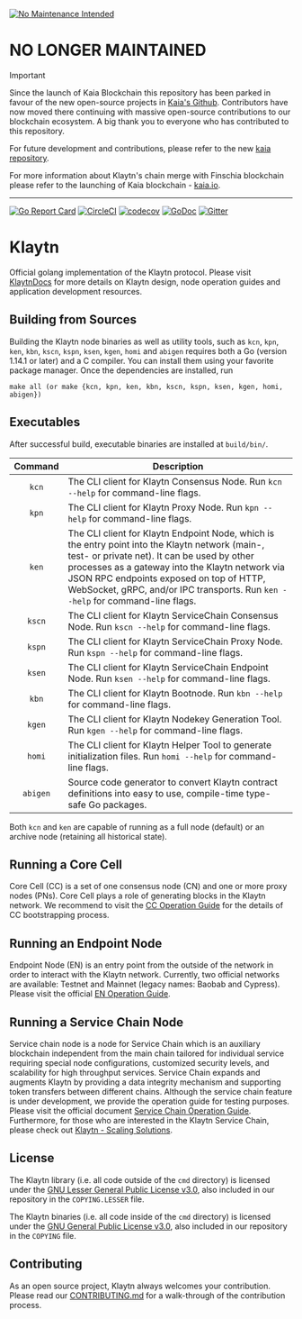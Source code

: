[![No Maintenance Intended](http://unmaintained.tech/badge.svg)](http://unmaintained.tech/)

# NO LONGER MAINTAINED

> [!IMPORTANT]
> Since the launch of Kaia Blockchain this repository has been parked in favour of the new open-source projects in [Kaia's Github](https://github.com/kaiachain). Contributors have now moved there continuing with massive open-source contributions to our blockchain ecosystem. A big thank you to everyone who has contributed to this repository.
>
> For future development and contributions, please refer to the new [kaia repository](https://github.com/kaiachain/kaia).
>
> For more information about Klaytn's chain merge with Finschia blockchain please refer to the launching of Kaia blockchain - [kaia.io](https://kaia.io/).

---

[![Go Report Card](https://goreportcard.com/badge/github.com/klaytn/klaytn)](https://goreportcard.com/report/github.com/klaytn/klaytn)
[![CircleCI](https://circleci.com/gh/klaytn/klaytn/tree/dev.svg?style=svg)](https://circleci.com/gh/klaytn/klaytn/tree/dev)
[![codecov](https://codecov.io/gh/klaytn/klaytn/branch/dev/graph/badge.svg)](https://codecov.io/gh/klaytn/klaytn)
[![GoDoc](https://godoc.org/github.com/klaytn/klaytn?status.svg)](https://pkg.go.dev/github.com/klaytn/klaytn)
[![Gitter](https://badges.gitter.im/klaytn/Lobby.svg)](https://gitter.im/klaytn/Lobby?utm_source=badge&utm_medium=badge&utm_campaign=pr-badge)

# Klaytn

Official golang implementation of the Klaytn protocol. Please visit [KlaytnDocs](https://docs.klaytn.foundation/) for more details on Klaytn design, node operation guides and application development resources.

## Building from Sources

Building the Klaytn node binaries as well as utility tools, such as `kcn`, `kpn`, `ken`, `kbn`, `kscn`, `kspn`, `ksen`, `kgen`, `homi` and `abigen` requires
both a Go (version 1.14.1 or later) and a C compiler. You can install them using
your favorite package manager.
Once the dependencies are installed, run

    make all (or make {kcn, kpn, ken, kbn, kscn, kspn, ksen, kgen, homi, abigen})

## Executables

After successful build, executable binaries are installed at `build/bin/`.

| Command    | Description |
|:----------:|-------------|
| `kcn` | The CLI client for Klaytn Consensus Node. Run `kcn --help` for command-line flags. |
| `kpn` | The CLI client for Klaytn Proxy Node. Run `kpn --help` for command-line flags. |
| `ken` | The CLI client for Klaytn Endpoint Node, which is the entry point into the Klaytn network (main-, test- or private net).  It can be used by other processes as a gateway into the Klaytn network via JSON RPC endpoints exposed on top of HTTP, WebSocket, gRPC, and/or IPC transports. Run `ken --help` for command-line flags. |
| `kscn` | The CLI client for Klaytn ServiceChain Consensus Node.  Run `kscn --help` for command-line flags. |
| `kspn` | The CLI client for Klaytn ServiceChain Proxy Node.  Run `kspn --help` for command-line flags. |
| `ksen` | The CLI client for Klaytn ServiceChain Endpoint Node.  Run `ksen --help` for command-line flags. |
| `kbn` | The CLI client for Klaytn Bootnode. Run `kbn --help` for command-line flags. |
| `kgen` | The CLI client for Klaytn Nodekey Generation Tool. Run `kgen --help` for command-line flags. |
| `homi` | The CLI client for Klaytn Helper Tool to generate initialization files. Run `homi --help` for command-line flags. |
| `abigen` | Source code generator to convert Klaytn contract definitions into easy to use, compile-time type-safe Go packages. |

Both `kcn` and `ken` are capable of running as a full node (default) or an archive
node (retaining all historical state).

## Running a Core Cell

Core Cell (CC) is a set of one consensus node (CN) and one or more proxy nodes
(PNs). Core Cell plays a role of generating blocks in the Klaytn network. We recommend to visit
the [CC Operation Guide](https://docs.klaytn.foundation/docs/nodes/core-cell/)
for the details of CC bootstrapping process.

## Running an Endpoint Node

Endpoint Node (EN) is an entry point from the outside of the network in order to
interact with the Klaytn network. Currently, two official networks are available: Testnet and Mainnet (legacy names: Baobab and Cypress). Please visit the official
[EN Operation Guide](https://docs.klaytn.foundation/docs/nodes/endpoint-node/).

## Running a Service Chain Node

Service chain node is a node for Service Chain which is an auxiliary blockchain independent from the main chain tailored for individual service requiring special node configurations, customized security levels, and scalability for high throughput services. Service Chain expands and augments Klaytn by providing a data integrity mechanism and supporting token transfers between different chains.
Although the service chain feature is under development, we provide the operation guide for testing purposes. Please visit the official document [Service Chain Operation Guide](https://docs.klaytn.foundation/docs/nodes/service-chain/).
Furthermore, for those who are interested in the Klaytn Service Chain, please check out [Klaytn - Scaling Solutions](https://docs.klaytn.foundation/docs/learn/scaling-solutions/).

## License

The Klaytn library (i.e. all code outside of the `cmd` directory) is licensed under the
[GNU Lesser General Public License v3.0](https://www.gnu.org/licenses/lgpl-3.0.en.html), also
included in our repository in the `COPYING.LESSER` file.

The Klaytn binaries (i.e. all code inside of the `cmd` directory) is licensed under the
[GNU General Public License v3.0](https://www.gnu.org/licenses/gpl-3.0.en.html), also included
in our repository in the `COPYING` file.

## Contributing

As an open source project, Klaytn always welcomes your contribution. Please read our [CONTRIBUTING.md](./CONTRIBUTING.md) for a walk-through of the contribution process.
